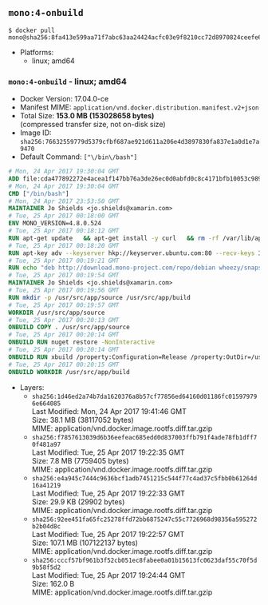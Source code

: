 ## `mono:4-onbuild`

```console
$ docker pull mono@sha256:8fa413e599aa71f7abc63aa24424acfc03e9f8210cc72d8970824ceefe69c37b
```

-	Platforms:
	-	linux; amd64

### `mono:4-onbuild` - linux; amd64

-	Docker Version: 17.04.0-ce
-	Manifest MIME: `application/vnd.docker.distribution.manifest.v2+json`
-	Total Size: **153.0 MB (153028658 bytes)**  
	(compressed transfer size, not on-disk size)
-	Image ID: `sha256:76632559779d5379cfbf687ae921d611a206e4d3897830fa837e1a0d1e7a9470`
-	Default Command: `["\/bin\/bash"]`

```dockerfile
# Mon, 24 Apr 2017 19:30:04 GMT
ADD file:cda477892272e4acea1f147bb76a3de26ec0d0abfd0c8c4171bfb10053c98985 in / 
# Mon, 24 Apr 2017 19:30:04 GMT
CMD ["/bin/bash"]
# Mon, 24 Apr 2017 23:53:50 GMT
MAINTAINER Jo Shields <jo.shields@xamarin.com>
# Tue, 25 Apr 2017 00:18:00 GMT
ENV MONO_VERSION=4.8.0.524
# Tue, 25 Apr 2017 00:18:12 GMT
RUN apt-get update   && apt-get install -y curl   && rm -rf /var/lib/apt/lists/*
# Tue, 25 Apr 2017 00:18:20 GMT
RUN apt-key adv --keyserver hkp://keyserver.ubuntu.com:80 --recv-keys 3FA7E0328081BFF6A14DA29AA6A19B38D3D831EF
# Tue, 25 Apr 2017 00:19:21 GMT
RUN echo "deb http://download.mono-project.com/repo/debian wheezy/snapshots/$MONO_VERSION main" > /etc/apt/sources.list.d/mono-xamarin.list   && apt-get update   && apt-get install -y binutils mono-devel ca-certificates-mono fsharp mono-vbnc nuget referenceassemblies-pcl   && rm -rf /var/lib/apt/lists/* /tmp/*
# Tue, 25 Apr 2017 00:19:54 GMT
MAINTAINER Jo Shields <jo.shields@xamarin.com>
# Tue, 25 Apr 2017 00:19:56 GMT
RUN mkdir -p /usr/src/app/source /usr/src/app/build
# Tue, 25 Apr 2017 00:19:57 GMT
WORKDIR /usr/src/app/source
# Tue, 25 Apr 2017 00:20:13 GMT
ONBUILD COPY . /usr/src/app/source
# Tue, 25 Apr 2017 00:20:14 GMT
ONBUILD RUN nuget restore -NonInteractive
# Tue, 25 Apr 2017 00:20:14 GMT
ONBUILD RUN xbuild /property:Configuration=Release /property:OutDir=/usr/src/app/build/
# Tue, 25 Apr 2017 00:20:15 GMT
ONBUILD WORKDIR /usr/src/app/build
```

-	Layers:
	-	`sha256:1d46ed2a74b7da1620376a8b57cf77856ed64160d01186fc015979796e664085`  
		Last Modified: Mon, 24 Apr 2017 19:41:46 GMT  
		Size: 38.1 MB (38117052 bytes)  
		MIME: application/vnd.docker.image.rootfs.diff.tar.gzip
	-	`sha256:f7857613039d6b36eefeac685edd0d837003ffb791f4ade78fb1dff70f481a97`  
		Last Modified: Tue, 25 Apr 2017 19:22:35 GMT  
		Size: 7.8 MB (7759405 bytes)  
		MIME: application/vnd.docker.image.rootfs.diff.tar.gzip
	-	`sha256:e4a945c7444c9636bcf1adb7451215c544f77c4ad37c5fbb0b61264d16a41219`  
		Last Modified: Tue, 25 Apr 2017 19:22:33 GMT  
		Size: 29.9 KB (29902 bytes)  
		MIME: application/vnd.docker.image.rootfs.diff.tar.gzip
	-	`sha256:92ee451fa65fc25278ffd72bb6875247c55c7726968d98356a595272b2b04d8c`  
		Last Modified: Tue, 25 Apr 2017 19:22:57 GMT  
		Size: 107.1 MB (107122137 bytes)  
		MIME: application/vnd.docker.image.rootfs.diff.tar.gzip
	-	`sha256:cccf57bf961b3f52cb051ec8fabee0a01b15613fc0623daf55c70f5d9b58f5d2`  
		Last Modified: Tue, 25 Apr 2017 19:24:44 GMT  
		Size: 162.0 B  
		MIME: application/vnd.docker.image.rootfs.diff.tar.gzip
